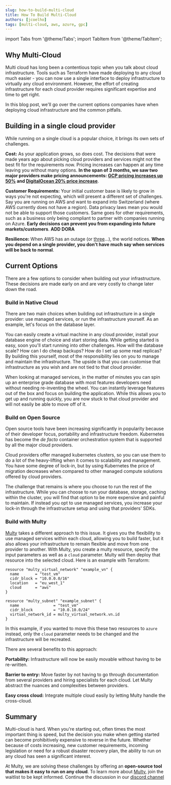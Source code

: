 ```yaml
---
slug: how-to-build-multi-cloud
title: How To Build Multi-Cloud
authors: [jcoelho]
tags: [multi-cloud, aws, azure, gpc]
---
```


import Tabs from '@theme/Tabs';
import TabItem from '@theme/TabItem';

## Why Multi-Cloud

Multi cloud has long been a contentious topic when you talk about cloud infrastructure. 
Tools such as Terraform have made deploying to any cloud much easier - you can now use a single interface to deploy infrastructure to virtually any cloud environment. 
However, the effort of creating infrastructure for each cloud provider requires significant expertise and time to get right. 

In this blog post, we'll go over the current options companies have when deploying cloud infrastructure and the common pitfalls.

<!--truncate-->

## Building in a single cloud provider

While running on a single cloud is a popular choice, it brings its own sets of challenges. 

**Cost:** As your application grows, so does cost. The decisions that were made years ago about picking cloud providers and services might not the best fit for the requirements now. Pricing increases can happen at any time leaving you without many options. **In the span of 3 months, we saw two major providers make pricing announcements: [GCP pricing increases up 50%](https://techcrunch.com/2022/03/14/inflation-is-real-google-cloud-raises-its-storage-prices) and [DigitalOcean 20% price increase](https://www.fool.com/investing/2022/05/16/digitalocean-first-price-increase-20-percent/)**.

**Customer Requirements:** Your initial customer base is likely to grow in ways you're not expecting, which will present a different set of challenges. Say you are running on AWS and want to expand into Switzerland (where AWS currently does not have a region). Data privacy laws mean you would not be able to support those customers. Same goes for other requirements, such as a business only being compliant to partner with companies running on Azure. **Early decisions can prevent you from expanding into future markets/customers**. **ADD DORA**

**Resilience:** When AWS has an outage (or [three](https://www.zdnet.com/article/aws-suffers-third-outage-of-the-month/)...), the world notices. **When you depend on a single provider, you don't have much say when services will be back to normal**. 


## Current Options

There are a few options to consider when building out your infrastructure. These decisions are made early on and are very costly to change later down the road. 

### Build in Native Cloud

There are two main choices when building out infrastructure in a single provider: use managed services, or run the infrastructure yourself. As an example, let's focus on the database layer.

You can easily create a virtual machine in any cloud provider, install your database engine of choice and start storing data. While getting started is easy, soon you'll start running into other challenges. How will the database scale? How can I do cheap backups? How do I set up some read replicas? By building this yourself, most of the responsibility lies on you to manage and maintain the infrastructure. The upside is that you can customise that infrastructure as you wish and are not tied to that cloud provider. 

When looking at managed services, in the matter of minutes you can spin up an enterprise grade database with most features developers need without needing re-inventing the wheel. You can instantly leverage features out of the box and focus on building the application. While this allows you to get up and running quickly, you are now stuck to that cloud provider and will not easily be able to move off of it.

### Build on Open Source

Open source tools have been increasing significantly in popularity because of their developer focus, portability and infrastructure freedom. Kubernetes has become the *de facto* container orchestration system that is supported by all the major cloud providers. 

Cloud providers offer managed kubernetes clusters, so you can use them to do a lot of the heavy-lifting when it comes to scalability and management. You have some degree of lock-in, but by using Kubernetes the price of migration decreases when compared to other managed compute solutions offered by cloud providers. 

The challenge that remains is where you choose to run the rest of the infrastructure. While you can choose to run your database, storage, caching within the cluster, you will find that option to be more expensive and painful to maintain. If instead you opt to use managed services, you increase your lock-in through the infrastructure setup and using that providers' SDKs. 

### Build with Multy

[Multy](https://multy.dev) takes a different approach to this issue. It gives you the flexibility to use managed services within each cloud, allowing you to build faster, but it also allows your infrastructure to remain flexible and move from one provider to another. With Multy, you create a multy resource, specify the input parameters as well as a `cloud` parameter. Multy will then deploy that resource into the selected cloud. Here is an example with Terraform:

```hcl
resource "multy_virtual_network" "example_vn" {
  name       = "test_vm"
  cidr_block = "10.0.0.0/16"
  location   = "eu_west_1"
  cloud      = "aws"
}

resource "multy_subnet" "example_subnet" {
  name               = "test_vm"
  cidr_block         = "10.0.10.0/24"
  virtual_network_id = multy_virtual_network.vn.id
}
```

In this example, if you wanted to move this these two resources to `azure` instead, only the `cloud` parameter needs to be changed and the infrastructure will be recreated. 

There are several benefits to this approach: 

**Portability:** Infrastructure will now be easily movable without having to be re-written. 

**Barrier to entry:** Move faster by not having to go through documentation from several providers and hiring specialists for each cloud. Let Multy abstract the nuances and complexities between providers. 

**Easy cross cloud:** Integrate multiple cloud easily by letting Multy handle the cross-cloud.


## Summary

Multi-cloud is hard. When you're starting out, often times the most important thing is speed, but the decision you make when getting started can become prohibitively expensive to reverse in the future. Whether because of costs increasing, new customer requirements, incoming legislation or need for a robust disaster recovery plan, the ability to run on any cloud has seen a significant interest. 

At Multy, we are solving these challenges by offering an **open-source tool that makes it easy to run on any cloud**. To learn more about [Multy](https://multy.dev), join the waitlist to be kept informed. Continue the discussion in our [discord channel](https://discord.gg/rgaKXY4tCZ)